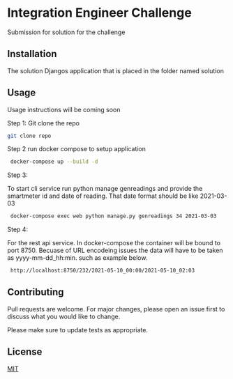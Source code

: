 # Integration Engineer Challenge

Submission for solution for the challenge

## Installation

The solution Djangos application that is placed in the folder named solution



## Usage

Usage instructions will be coming soon


Step 1: 
Git clone the repo
```bash
git clone repo
```

Step 2
run docker compose to setup application
```bash
 docker-compose up --build -d

```

Step 3: 


To start cli service run python manage genreadings and provide the smartmeter id and date of reading. That date format should be like 2021-03-03
```bash
 docker-compose exec web python manage.py genreadings 34 2021-03-03

```

Step 4:

For the rest api service. In docker-compose the container will be bound to port 8750. Becuase of URL encodeing issues the data will have to be taken as yyyy-mm-dd_hh:min. such as example below.
```bash
 http://localhost:8750/232/2021-05-10_00:00/2021-05-10_02:03

```


## Contributing
Pull requests are welcome. For major changes, please open an issue first to discuss what you would like to change.

Please make sure to update tests as appropriate.

## License
[MIT](https://choosealicense.com/licenses/mit/)